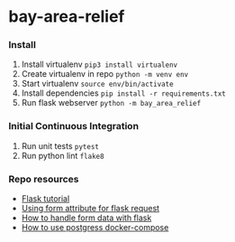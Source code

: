 # bay-area-relief 


### Install 
1. Install virtualenv `pip3 install virtualenv`
2. Create virtualenv in repo `python -m venv env`
3. Start virtualenv `source env/bin/activate`
4. Install dependencies `pip install -r requirements.txt`
5. Run flask webserver `python -m bay_area_relief` 


### Initial Continuous Integration
1. Run unit tests `pytest`
2. Run python lint `flake8`


### Repo resources 
* [Flask tutorial](https://flask.palletsprojects.com/en/1.1.x/tutorial/layout/)
* [Using form attribute for flask request](https://stackoverflow.com/questions/10434599/get-the-data-received-in-a-flask-request)
* [How to handle form data with flask ](https://stackoverflow.com/questions/45590988/converting-flask-form-data-to-json-only-gets-first-value)
* [How to use postgress docker-compose](https://medium.com/analytics-vidhya/getting-started-with-postgresql-using-docker-compose-34d6b808c47c)
